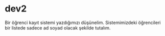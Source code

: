 # dev2
Bir öğrenci kayıt sistemi yazdığımızı düşünelim. Sistemimizdeki öğrencileri bir listede sadece ad soyad olacak şekilde tutalım.
